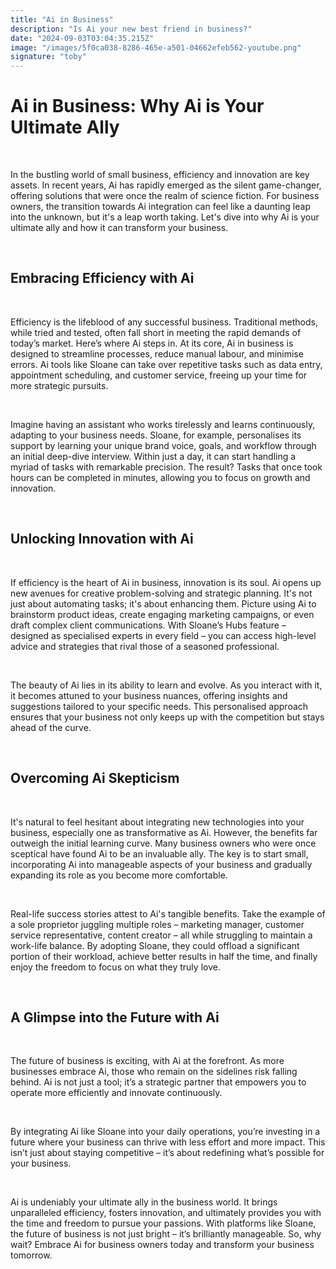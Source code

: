 ```yaml
---
title: "Ai in Business"
description: "Is Ai your new best friend in business?"
date: "2024-09-03T03:04:35.215Z"
image: "/images/5f0ca038-8286-465e-a501-04662efeb562-youtube.png"
signature: "toby"
---
```


<h1>Ai in Business: Why Ai is Your Ultimate Ally</h1><p><br></p><p>In the bustling world of small business, efficiency and innovation are key assets. In recent years, Ai has rapidly emerged as the silent game-changer, offering solutions that were once the realm of science fiction. For business owners, the transition towards Ai integration can feel like a daunting leap into the unknown, but it's a leap worth taking. Let's dive into why Ai is your ultimate ally and how it can transform your business.</p><p><br></p><h2>Embracing Efficiency with Ai</h2><p><br></p><p>Efficiency is the lifeblood of any successful business. Traditional methods, while tried and tested, often fall short in meeting the rapid demands of today’s market. Here’s where Ai steps in. At its core, Ai in business is designed to streamline processes, reduce manual labour, and minimise errors. Ai tools like Sloane can take over repetitive tasks such as data entry, appointment scheduling, and customer service, freeing up your time for more strategic pursuits.</p><p><br></p><p>Imagine having an assistant who works tirelessly and learns continuously, adapting to your business needs. Sloane, for example, personalises its support by learning your unique brand voice, goals, and workflow through an initial deep-dive interview. Within just a day, it can start handling a myriad of tasks with remarkable precision. The result? Tasks that once took hours can be completed in minutes, allowing you to focus on growth and innovation.</p><p><br></p><h2>Unlocking Innovation with Ai</h2><p><br></p><p>If efficiency is the heart of Ai in business, innovation is its soul. Ai opens up new avenues for creative problem-solving and strategic planning. It's not just about automating tasks; it's about enhancing them. Picture using Ai to brainstorm product ideas, create engaging marketing campaigns, or even draft complex client communications. With Sloane’s Hubs feature – designed as specialised experts in every field – you can access high-level advice and strategies that rival those of a seasoned professional.</p><p><br></p><p>The beauty of Ai lies in its ability to learn and evolve. As you interact with it, it becomes attuned to your business nuances, offering insights and suggestions tailored to your specific needs. This personalised approach ensures that your business not only keeps up with the competition but stays ahead of the curve.</p><p><br></p><h2>Overcoming Ai Skepticism</h2><p><br></p><p>It's natural to feel hesitant about integrating new technologies into your business, especially one as transformative as Ai. However, the benefits far outweigh the initial learning curve. Many business owners who were once sceptical have found Ai to be an invaluable ally. The key is to start small, incorporating Ai into manageable aspects of your business and gradually expanding its role as you become more comfortable.</p><p><br></p><p>Real-life success stories attest to Ai's tangible benefits. Take the example of a sole proprietor juggling multiple roles – marketing manager, customer service representative, content creator – all while struggling to maintain a work-life balance. By adopting Sloane, they could offload a significant portion of their workload, achieve better results in half the time, and finally enjoy the freedom to focus on what they truly love.</p><p><br></p><h2>A Glimpse into the Future with Ai</h2><p><br></p><p>The future of business is exciting, with Ai at the forefront. As more businesses embrace Ai, those who remain on the sidelines risk falling behind. Ai is not just a tool; it’s a strategic partner that empowers you to operate more efficiently and innovate continuously.</p><p><br></p><p>By integrating Ai like Sloane into your daily operations, you’re investing in a future where your business can thrive with less effort and more impact. This isn’t just about staying competitive – it’s about redefining what’s possible for your business.</p><p><br></p><p>Ai is undeniably your ultimate ally in the business world. It brings unparalleled efficiency, fosters innovation, and ultimately provides you with the time and freedom to pursue your passions. With platforms like Sloane, the future of business is not just bright – it’s brilliantly manageable. So, why wait? Embrace Ai for business owners today and transform your business tomorrow.&nbsp;</p>
